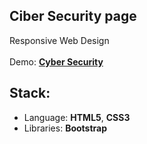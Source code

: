 ## Ciber Security page

Responsive Web Design</br>
<br>
Demo: **[Cyber Security](https://dejanv91.github.io/2-Bootstrap-project/index.html)**

## Stack:
* Language: **HTML5**, **CSS3**
* Libraries: **Bootstrap**
